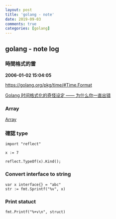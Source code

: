 ```yaml
---
layout: post
title: 'golang - note'
date: 2019-09-03
comments: true
categories: [golang]
---
```

## golang - note log

### 時間格式的雷

**2006-01-02 15:04:05**

https://golang.org/pkg/time/#Time.Format

[Golang 时间格式化的奇怪设定 —— 为什么你一直出错](https://segmentfault.com/a/1190000004222341)

### Array

[Array](https://hsinyu.gitbooks.io/golang_note/content/array.html)

### 確認 type

```golang
import "reflect"

x := 7

reflect.TypeOf(x).Kind();
```

### Convert interface to string

```golang
var x interface{} = "abc"
str := fmt.Sprintf("%v", x)
```

### Print statuct

```golang
fmt.Printf("%+v\n", struct)
```
